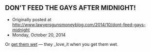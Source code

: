 ## DON'T FEED THE GAYS AFTER MIDNIGHT!

 * Originally posted at http://www.lawyersgunsmoneyblog.com/2014/10/dont-feed-gays-midnight
 * Monday, October 20, 2014

Or [get them wet](http://www.rawstory.com/rs/2014/10/sc-gop-candidate-dont-be-deceived-cute-same-sex-gremlins-will-destroy-us/) — they _love_it when you get them wet.